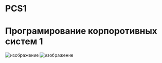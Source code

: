# PCS1
# Програмирование корпоротивных систем 1
![изображение](https://github.com/user-attachments/assets/376264cc-7832-4aa5-8251-35202a29f83d)
![изображение](https://github.com/user-attachments/assets/0dd3b052-5f42-4403-bc84-c3a3af4d3a18)

